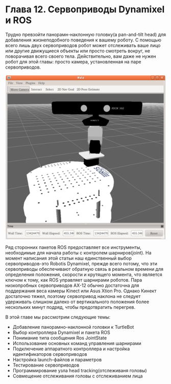 # Глава 12. Сервоприводы Dynamixel и ROS

Трудно превзойти панорамн-наклонную головку\(a pan-and-tilt head\) для добавления жизнеподобного поведения к вашему роботу. С помощью всего лишь двух сервоприводов робот может отслеживать ваше лицо или другие движущиеся объекты или просто смотреть вокруг, не поворачивая всего своего тела. Действительно, вам даже не нужен робот для этой главы: просто камера, установленная на паре сервоприводов.

![](../.gitbook/assets/image%20%284%29.png)

Ряд сторонних пакетов ROS предоставляет все инструменты, необходимые для начала работы с контролем шарниров\(joint\). На момент написания этой статьи наш единственный выбор сервоприводов-это Robotis Dynamixel, прежде всего потому, что эти сервоприводы обеспечивают обратную связь в реальном времени для определения положения, скорости и крутящего момента, что является ключом к тому, как ROS управляет шарнирами роботов. Пара низкопробных сервоприводов AX-12 обычно достаточна для поддержания веса камеры Kinect или Asus Xtion Pro. Однако Кинект достаточно тяжел, поэтому сервопривод наклона не следует удерживать слишком далеко от вертикального положения более нескольких минут подряд, чтобы предотвратить перегрев.



В этой главе мы рассмотрим следующие темы:

* Добавление панорамно-наклонной головки к TurtleBot
* Выбор контроллера Dynamixel и пакета ROS
* Понимание типа сообщения Ros JointState
* Использование основных команд управления шарнирами
* Подключение аппаратного контроллера и настройка идентификаторов сервоприводов
* Настройка launch-файлов и параметров
* Тестирование сервоприводов
* Программирование узла head tracking\(отслеживаня головы\)
* Совмещение отслеживания головы с отслеживанием лица



